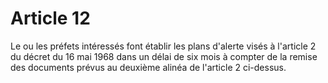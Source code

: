 # Article 12

Le ou les préfets intéressés font établir les plans d'alerte visés à l'article 2 du décret du 16 mai 1968 dans un délai de six mois à compter de la remise des documents prévus au deuxième alinéa de l'article 2 ci-dessus.
